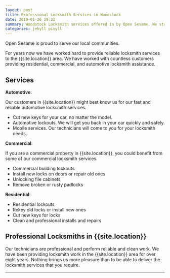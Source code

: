 ```yaml
---
layout: post
title: Professional Locksmith Services in Woodstock
date: 2019-01-26 19:22
summary: Woodstock Locksmith services offered in by Open Sesame. We strive to take care of our customers wherever that may take us. Give us a call at 855-321-OPEN to schedule and appointment.
categories: jekyll pixyll
---
```


Open Sesame is proud to serve our local communities.

For years now we have worked hard to provide reliable locksmith services to the {{site.location}} area. We have worked with countless customers providing residential, commercial, and automotive locksmith assistance. 

## Services

**Automotive**:

Our customers in {{site.location}} might best know us for our fast and reliable automotive locksmith services.

- Cut new keys for your car, no matter the model. 
- Automotive lockouts. We will get you back in your car quickly and safely. 
- Mobile services. Our technicians will come to you for your locksmith needs.

**Commercial**:

If you are a commercial property in {{site.location}}, you could benefit from some of our commercial locksmith services.

- Commercial building lockouts
- Install new locks on doors or repair old ones
- Unlocking file cabinets
- Remove broken or rusty padlocks

**Residential**:
- Residential lockouts
- Rekey old locks or install new ones
- Cut new keys for locks
- Clean and professional installs and repairs

## Professional Locksmiths in {{site.location}}

Our technicians are professional and perform reliable and clean work. We have been providing locksmith work in the {{site.location}} area for over eight years. Nothing brings us more pleasure than to be able to deliver the locksmith services that you require. 

---
